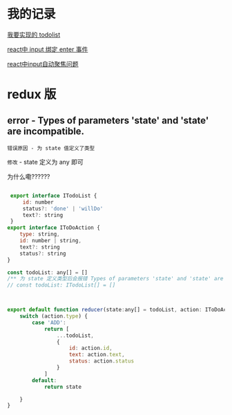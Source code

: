# 我的记录

[我要实现的 todolist](http://www.todolist.cn/)

[react中 input 绑定 enter 事件](https://www.jianshu.com/p/01c8886e0483)

[react中input自动聚焦问题](https://www.cnblogs.com/sunLemon/p/9020882.html)

# redux 版

## error -  Types of parameters 'state' and 'state' are incompatible.

`错误原因 - 为 state 值定义了类型`

`修改` - state 定义为 any 即可

为什么嘞??????

```javascript

 export interface ITodoList {
     id: number
     status?: 'done' | 'willDo'
     text?: string
 }
export interface IToDoAction {
    type: string,
    id: number | string,
    text?: string
    status?: string
}

const todoList: any[] = []
/** 为 state 定义类型后会报错 Types of parameters 'state' and 'state' are incompatible. */
// const todoList: ITodoList[] = []



export default function reducer(state:any[] = todoList, action: IToDoAction) {
    switch (action.type) {
        case 'ADD':
            return [
                ...todoList,
                {
                    id: action.id,
                    text: action.text,
                    status: action.status
                }
            ]
        default:
            return state

    }
}
```